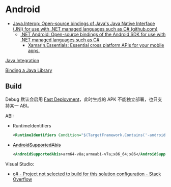 # Android
- [Java.Interop: Open-source bindings of Java's Java Native Interface (JNI) for use with .NET managed languages such as C# (github.com)](https://github.com/xamarin/java.interop)
  - [.NET Android: Open-source bindings of the Android SDK for use with .NET managed languages such as C#](https://github.com/xamarin/xamarin-android)
    - [Xamarin.Essentials: Essential cross platform APIs for your mobile apps.](https://github.com/xamarin/Essentials)

[Java Integration](https://learn.microsoft.com/en-us/xamarin/android/platform/java-integration/)

[Binding a Java Library](https://learn.microsoft.com/en-us/xamarin/android/platform/binding-java-library/)

## Build
Debug 默认会启用 [Fast Deployment](https://learn.microsoft.com/en-us/xamarin/android/deploy-test/building-apps/build-process#fast-deployment)，此时生成的 APK 不能独立部署，也只支持某一 ABI。

ABI:
- RuntimeIdentifiers

  ```xml
  <RuntimeIdentifiers Condition="$(TargetFramework.Contains('-android'))">android-arm64;android-arm;android-x64;android-x86</RuntimeIdentifiers>
  ```
- ~~[AndroidSupportedAbis](https://learn.microsoft.com/en-us/xamarin/android/deploy-test/building-apps/build-properties#androidsupportedabis)~~

  ```xml
  <AndroidSupportedAbis>arm64-v8a;armeabi-v7a;x86_64;x86</AndroidSupportedAbis>
  ```

Visual Studio:
- [c# - Project not selected to build for this solution configuration - Stack Overflow](https://stackoverflow.com/questions/37675012/project-not-selected-to-build-for-this-solution-configuration)
